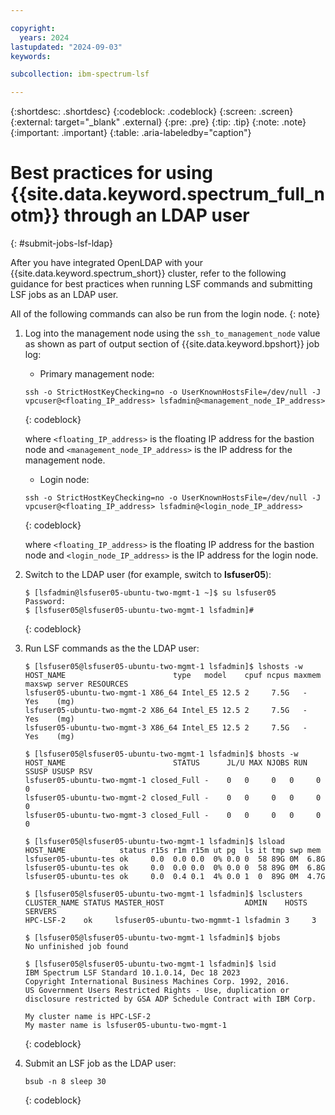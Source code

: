 ```yaml
---

copyright:
  years: 2024
lastupdated: "2024-09-03"
keywords:

subcollection: ibm-spectrum-lsf

---
```


{:shortdesc: .shortdesc}
{:codeblock: .codeblock}
{:screen: .screen}
{:external: target="_blank" .external}
{:pre: .pre}
{:tip: .tip}
{:note: .note}
{:important: .important}
{:table: .aria-labeledby="caption"}

# Best practices for using {{site.data.keyword.spectrum_full_notm}} through an LDAP user
{: #submit-jobs-lsf-ldap}

After you have integrated OpenLDAP with your {{site.data.keyword.spectrum_short}} cluster, refer to the following guidance for best practices when running LSF commands and submitting LSF jobs as an LDAP user.

All of the following commands can also be run from the login node.
{: note}

1. Log into the management node using the `ssh_to_management_node` value as shown as part of output section of {{site.data.keyword.bpshort}} job log:

    * Primary management node:

    ```text
    ssh -o StrictHostKeyChecking=no -o UserKnownHostsFile=/dev/null -J vpcuser@<floating_IP_address> lsfadmin@<management_node_IP_address>
    ```
    {: codeblock}

    where `<floating_IP_address>` is the floating IP address for the bastion node and `<management_node_IP_address>` is the IP address for the management node.

    * Login node:

    ```text
    ssh -o StrictHostKeyChecking=no -o UserKnownHostsFile=/dev/null -J vpcuser@<floating_IP_address> lsfadmin@<login_node_IP_address>
    ```
    {: codeblock}

    where `<floating_IP_address>` is the floating IP address for the bastion node and `<login_node_IP_address>` is the IP address for the login node.

2. Switch to the LDAP user (for example, switch to **lsfuser05**):

    ```text
    $ [lsfadmin@lsfuser05-ubuntu-two-mgmt-1 ~]$ su lsfuser05
    Password:
    $ [lsfuser05@lsfuser05-ubuntu-two-mgmt-1 lsfadmin]#
    ```
    {: codeblock}

3. Run LSF commands as the the LDAP user:

    ```text
    $ [lsfuser05@lsfuser05-ubuntu-two-mgmt-1 lsfadmin]$ lshosts -w
    HOST_NAME                        type   model    cpuf ncpus maxmem maxswp server RESOURCES
    lsfuser05-ubuntu-two-mgmt-1 X86_64 Intel_E5 12.5 2     7.5G   -      Yes    (mg)
    lsfuser05-ubuntu-two-mgmt-2 X86_64 Intel_E5 12.5 2     7.5G   -      Yes    (mg)
    lsfuser05-ubuntu-two-mgmt-3 X86_64 Intel_E5 12.5 2     7.5G   -      Yes    (mg)

    $ [lsfuser05@lsfuser05-ubuntu-two-mgmt-1 lsfadmin]$ bhosts -w
    HOST_NAME                        STATUS      JL/U MAX NJOBS RUN SSUSP USUSP RSV
    lsfuser05-ubuntu-two-mgmt-1 closed_Full -    0   0     0   0     0     0
    lsfuser05-ubuntu-two-mgmt-2 closed_Full -    0   0     0   0     0     0
    lsfuser05-ubuntu-two-mgmt-3 closed_Full -    0   0     0   0     0     0

    $ [lsfuser05@lsfuser05-ubuntu-two-mgmt-1 lsfadmin]$ lsload
    HOST_NAME            status r15s r1m r15m ut pg  ls it tmp swp mem
    lsfuser05-ubuntu-tes ok     0.0  0.0 0.0  0% 0.0 0  58 89G 0M  6.8G
    lsfuser05-ubuntu-tes ok     0.0  0.0 0.0  0% 0.0 0  58 89G 0M  6.8G
    lsfuser05-ubuntu-tes ok     0.0  0.4 0.1  4% 0.0 1  0  89G 0M  4.7G

    $ [lsfuser05@lsfuser05-ubuntu-two-mgmt-1 lsfadmin]$ lsclusters
    CLUSTER_NAME STATUS MASTER_HOST                  ADMIN    HOSTS SERVERS
    HPC-LSF-2    ok     lsfuser05-ubuntu-two-mgmmt-1 lsfadmin 3     3

    $ [lsfuser05@lsfuser05-ubuntu-two-mgmt-1 lsfadmin]$ bjobs
    No unfinished job found

    $ [lsfuser05@lsfuser05-ubuntu-two-mgmt-1 lsfadmin]$ lsid
    IBM Spectrum LSF Standard 10.1.0.14, Dec 18 2023
    Copyright International Business Machines Corp. 1992, 2016.
    US Government Users Restricted Rights - Use, duplication or disclosure restricted by GSA ADP Schedule Contract with IBM Corp.

    My cluster name is HPC-LSF-2
    My master name is lsfuser05-ubuntu-two-mgmt-1
    ```
    {: codeblock}

4.  Submit an LSF job as the LDAP user:

    ```text
    bsub -n 8 sleep 30
    ```
    {: codeblock}

